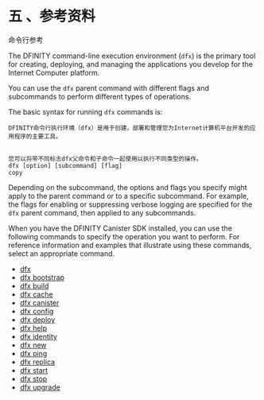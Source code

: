 # 五 、参考资料



命令行参考

The DFINITY command-line execution environment \(`dfx`\) is the primary tool for creating, deploying, and managing the applications you develop for the Internet Computer platform.

You can use the `dfx` parent command with different flags and subcommands to perform different types of operations.

The basic syntax for running `dfx` commands is:

```text
DFINITY命令行执行环境（dfx）是用于创建，部署和管理您为Internet计算机平台开发的应用程序的主要工具。


您可以将带不同标志dfx父命令和子命令一起使用以执行不同类型的操作。
dfx [option] [subcommand] [flag]
copy
```

Depending on the subcommand, the options and flags you specify might apply to the parent command or to a specific subcommand. For example, the flags for enabling or suppressing verbose logging are specified for the `dfx` parent command, then applied to any subcommands.

When you have the DFINITY Canister SDK installed, you can use the following commands to specify the operation you want to perform. For reference information and examples that illustrate using these commands, select an appropriate command.

* [dfx](https://sdk.dfinity.org/docs/developers-guide/cli-reference/dfx-parent.html)
* [dfx bootstrap](https://sdk.dfinity.org/docs/developers-guide/cli-reference/dfx-bootstrap.html)
* [dfx build](https://sdk.dfinity.org/docs/developers-guide/cli-reference/dfx-build.html)
* [dfx cache](https://sdk.dfinity.org/docs/developers-guide/cli-reference/dfx-cache.html)
* [dfx canister](https://sdk.dfinity.org/docs/developers-guide/cli-reference/dfx-canister.html)
* [dfx config](https://sdk.dfinity.org/docs/developers-guide/cli-reference/dfx-config.html)
* [dfx deploy](https://sdk.dfinity.org/docs/developers-guide/cli-reference/dfx-deploy.html)
* [dfx help](https://sdk.dfinity.org/docs/developers-guide/cli-reference/dfx-help.html)
* [dfx identity](https://sdk.dfinity.org/docs/developers-guide/cli-reference/dfx-identity.html)
* [dfx new](https://sdk.dfinity.org/docs/developers-guide/cli-reference/dfx-new.html)
* [dfx ping](https://sdk.dfinity.org/docs/developers-guide/cli-reference/dfx-ping.html)
* [dfx replica](https://sdk.dfinity.org/docs/developers-guide/cli-reference/dfx-replica.html)
* [dfx start](https://sdk.dfinity.org/docs/developers-guide/cli-reference/dfx-start.html)
* [dfx stop](https://sdk.dfinity.org/docs/developers-guide/cli-reference/dfx-stop.html)
* [dfx upgrade](https://sdk.dfinity.org/docs/developers-guide/cli-reference/dfx-upgrade.html)

